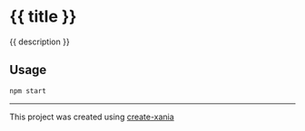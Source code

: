 # {{ title }}

{{ description }}

## Usage

```bash
npm start
```

---

This project was created using [create-xania](https://github.com/xania/view/create)
